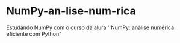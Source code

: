 # NumPy-an-lise-num-rica
Estudando NumPy com o curso da alura ''NumPy: análise numérica eficiente com Python"
